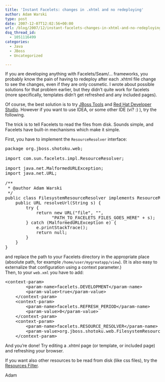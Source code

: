 ```yaml
---
title: 'Instant Facelets: changes in .xhtml and no redeploying'
author: Adam Warski
type: post
date: 2007-12-07T12:02:56+00:00
url: /blog/2007/12/instant-facelets-changes-in-xhtml-and-no-redeploying/
dsq_thread_id:
  - 1051116499
categories:
  - Java
  - JBoss
  - Uncategorized

---
```

If you are developing anything with Facelets/Seam/&#8230; frameworks, you probably know the pain of having to redeploy after each .xhtml file change to see the changes, even if they are only cosmetic. I wrote about possible solutions for that problem earlier, but they didn&#8217;t quite work for facelets (more specifically, templates didn&#8217;t get refreshed and any included pages).

Of course, the best solution is to try [JBoss Tools][1] and [Red Hat Developer Studio][2]. However if you want to use IDEA, or some other IDE (vi? :) ), try the following.

The trick is to tell Facelets to read the files from disk. Sounds simple, and Facelets have built-in mechanisms which make it simple.

First, you have to implement the `ResourceResolver` interface:

<pre>package org.jboss.shotoku.web;

import com.sun.facelets.impl.ResourceResolver;

import java.net.MalformedURLException;
import java.net.URL;

/**
 * @author Adam Warski
 */
public class FilesystemResourceResolver implements ResourceResolver {
    public URL resolveUrl(String s) {
        try {
            return new URL("file", "",
                  "PATH_TO_FACELETS_FILES_GOES_HERE" + s);
        } catch (MalformedURLException e) {
            e.printStackTrace();
            return null;
        }
    }
}</pre>

and replace the path to your Facelets directory in the appropriate place (absolute path, for example `/home/user/mygreatapp/view`). (It is also easy to externalize that configuration using a context parameter.)  
Then, to your `web.xml` you have to add:

<pre>&lt;context-param&gt;
        &lt;param-name&gt;facelets.DEVELOPMENT&lt;/param-name&gt;
        &lt;param-value&gt;true&lt;/param-value&gt;
    &lt;/context-param&gt;
    &lt;context-param&gt;
        &lt;param-name&gt;facelets.REFRESH_PERIOD&lt;/param-name&gt;
        &lt;param-value&gt;0&lt;/param-value&gt;
    &lt;/context-param&gt;
    &lt;context-param&gt;
        &lt;param-name&gt;facelets.RESOURCE_RESOLVER&lt;/param-name&gt;
        &lt;param-value&gt;org.jboss.shotoku.web.FilesystemResourceResolver&lt;/param-value&gt;
    &lt;/context-param&gt;</pre>

And you&#8217;re done! Try editing a .xhtml page (or template, or included page) and refreshing your browser.

If you want also other resources to be read from disk (like css files), try the [Resources Filter][3].

Adam

 [1]: http://labs.jboss.com/tools/
 [2]: http://labs.jboss.com/rhdevstudio/
 [3]: http://www.warski.org/blog/?p=3
